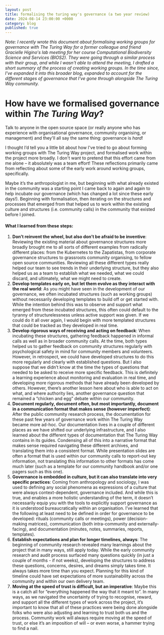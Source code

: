 ```yaml
---
layout: post
title: formalising the turing way's governance (a two year review)
date: 2024-08-14 23:00:00 +0000
category: blog
published: true
---
```

_Note: I recently wrote this document about formalising working groups for governance with The Turing Way for a former colleague and friend Gracielle Higino's lab meeting for her course Computational Biodiversity Science and Services (BIOS2). They were going through a similar process with their group, and while I wasn't able to attend the meeting, I drafted a short summary of the process of creating working groups. In the time since, I've expanded it into this broader blog, expanded to account for the different stages of governance that I've gone through alongside The Turing Way community._ 

# How have we formalised governance within _The Turing Way_?

Talk to anyone in the open source space (or really anyone who has experience with organisational governance, community organising, or  management) and they'll all say the same thing: governance is *hard*! 

I thought I’d tell you a little bit about how I've tried to go about forming working groups with The Turing Way project, and formalised work within the project more broadly. I don't want to pretend that this effort came from me alone  – it absolutely was a team effort! These reflections primarily came from reflecting about some of the early work around working groups, specifically.

Maybe it’s the anthropologist in me, but beginning with what already existed in the community was a starting point I came back to again and again to help incubate our governance (which has changed a lot since these early days!). Beginning with formalisation, then iterating on the structures and processes that emerged from that helped us to work within the existing culture and structures (i.e. community calls) in the community that existed before I joined.

#### What I learned from these steps:

1. **Don’t reinvent the wheel, but also don’t be afraid to be inventive**: Reviewing the existing material about governance structures more broadly brought me to all sorts of different examples from radically different places: from the Kubernetes to the Zapatistas, from corporate governance structures to grassroots community organising, to fellow open source communities. Reviewing all these different types really helped our team to see trends in their underlying structure, but they also helped us as a team to establish what we needed, what we could discard, and ultimately, what we might need to create.
3. **Develop templates early on, but let them evolve as they interact with the real world**: As you might have seen in the development of our governance, we often incubated structures (such as working groups) without necessarily developing templates to build off or get started with. While the intention behind this was to observe and support what emerged from these incubated structures, this often could default to the tyranny of structurelessness unless active support was given. If we could do it all over again, I would begin with more templated structures that could be tracked as they developed in real time.
4. **Develop rigorous ways of receiving and acting on feedback**: When incubating these structures, gathering feedback happened in informal calls as well as in broader community calls. At the time, both types helped us to gather feedback on community structures regularly with psychological safety in mind for community members and volunteers. However, in retrospect, we could have developed structures to do this more regularly and clearly with established questions. But I also suppose that we didn’t know at the time the types of questions that needed to be asked to receive more specific feedback. This is definitely a learning experience about monitoring and evaluation in real time, and developing more rigorous methods that have already been developed by others. However, there’s another lesson here about who is able to act on what, and where authority lies, another governance question that remained a “chicken and egg” debate within our community.
5. **Document regularly, document often, but most importantly, document in a communication format that makes sense (however imperfect)**: After the public community research process, the documentation for these past few years of governance work within The Turing Way became more ad-hoc. Our documentation lives in a couple of different places as we have shifted our underlying infrastructure, and I also learned about the different types of documentation that The Turing Way contains in its guides. Condensing all of this into a narrative format that makes sense required navigating these different archives, and translating them into a consistent format. While presentation slides are often a format that is used within our community calls to report-out key information, not translating this information to other formats has come much later (such as a template for our community handbook and/or one pagers such as this one). 
6. **Governance is embedded in culture, but it can also translate into very specific practices**: Coming from anthropology and sociology, I was used to defining any social phenomena as expressions of a culture that were always context-dependent, governance included. And while this is true, and enables a more holistic understanding of the term, it doesn’t necessarily equip you with the tools to explicitly support governance as it is understood bureaucratically within an organisation. I’ve learned that the following at least need to be defined in order for governance to be developed: rituals (community calls or meetings), power (decision-making matrices), communication (both intra-community and externally-facing), and documentation (minutes, notes, summaries, reports, templates).
7. **Establish expectations and plan for longer timelines, always**: The beginning of community research revealed many learnings about the project that in many ways, still apply today. While the early community research and audit process surfaced many questions quickly (in just a couple of months - if not weeks), developing the structures to address these questions, concerns, desires, and dreams simply takes time. It always takes more time than you expect. Planning for this kind of timeline could have set expectations of more sustainability across the community and within our own delivery team.  
8. **Moving at the speed of trust is difficult, but an imperative**: Maybe this is a catch all for “everything happened the way that it meant to”. In many ways, as we navigated the uncertainty of trying to recognise, reward, and support all the different types of work across the project, it’s important to know that all of these practices were being done alongside folks who were also adjusting and learning to trust both us and the process. Community work will always require moving at the speed of trust, or else it’s an imposition of will – or even worse, a hammer trying to find a nail.